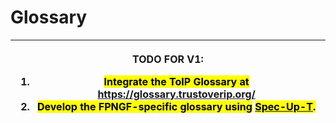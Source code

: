 # Glossary



| <p>TODO FOR V1:</p><ol><li><mark style="background-color:yellow;">Integrate the ToIP Glossary at</mark> <a href="https://glossary.trustoverip.org/"><mark style="background-color:yellow;">https://glossary.trustoverip.org/</mark></a> </li><li><mark style="background-color:yellow;">Develop the FPNGF-specific glossary using</mark> <a href="https://trustoverip.github.io/spec-up-t-website/"><mark style="background-color:yellow;">Spec-Up-T</mark></a><mark style="background-color:yellow;">.</mark></li></ol> |
| ------------------------------------------------------------------------------------------------------------------------------------------------------------------------------------------------------------------------------------------------------------------------------------------------------------------------------------------------------------------------------------------------------------------------------------------------------------------------------------------------------------------------ |
